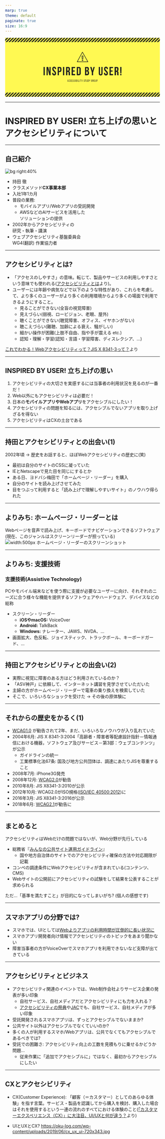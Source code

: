 ```yaml
---
marp: true
theme: default
paginate: true
size: 16:9
---
```

![bg](./img/INSPIRED.png)

---
<!-- _paginate: false -->
# INSPIRED BY USER! 立ち上げの思いと<br>アクセシビリティについて

---
## 自己紹介
<!-- _paginate: false -->
![bg right:40%](https://www.oreilly.co.jp/books/images/picture_large978-4-87311-432-3.jpeg)

- 持田 徹
- クラスメソッド**CX事業本部**
- 入社1年1カ月
- 普段の業務:
  - モバイルアプリ/Webアプリの受託開発
  - AWSなどのAIサービスを活用した<br>ソリューションの提供
- 2002年からアクセシビリティの<br>研究・執筆・講演
- ウェブアクセシビリティ基盤委員会<br>WG4(翻訳) 作業協力者

---
## アクセシビリティとは?

- 「アクセスのしやすさ」の意味。転じて、製品やサービスの利用しやすさという意味でも使われる([アクセシビリティとは](https://waic.jp/knowledge/accessibility/)より)。
- ユーザーには年齢や病気などで以下のような特性があり、これらを考慮して、より多くのユーザーがより多くの利用環境からより多くの場面で利用できるようにすること。
    - 見ることができない(全盲の視覚障害)
    - 見えづらい(弱視、ロービジョン、老眼、屋外)
    - 聴くことができない(聴覚障害、オフィス、イヤホンがない)
    - 聴こえづらい(難聴、加齢による衰え、騒がしい)
    - 細かい操作が困難(上肢不自由、指や手が震える etc.)
    - 認知・理解・学習(認知・言語・学習障害、ディスレクシア、...)

[これでわかる！Webアクセシビリティって？JIS X 8341-3って？](https://www.slideshare.net/waic_jp/webjis-x-83413-99188222)より

---
## INSPIRED BY USER! 立ち上げの思い

1. アクセシビリティの大切さを実感するには当事者の利用状況を見るのが一番だ！
2. Web以外にもアクセシビリティは必要だ！
3. 日本の**モバイルアプリやWebアプリ**をアクセシブルにしたい！
4. アクセシビリティの問題を知るには、アクセシブルでないアプリを取り上げざるを得ない
5. アクセシビリティはCXの土台である

---
## 持田とアクセシビリティとの出会い(1)

2002年頃 → 歴史をお話すると、ほぼWebアクセシビリティの歴史に(笑)

- 最初は自分のサイトのCSSに凝っていた
- IEとNetscapeで見た目を同じにするとか
- ある日、ヨドバシ梅田で「ホームページ・リーダー」を購入
- 自分のサイトを読み上げさせてみた
- 目をつぶって利用すると「読み上げで理解しやすいサイト」のノウハウ得られた
---
## よりみち: ホームページ・リーダーとは

Webページを音声で読み上げ、キーボードでナビゲーションできるソフトウェア
(現在、このジャンルはスクリーンリーダーが担っている)
![width:500px ホームページ・リーダーのスクリーンショット](https://www-01.ibm.com/common/ssi/rep_ca/3/760/ACC01003/ACC01003_1.gif)

---
## よりみち: 支援技術

### 支援技術(Assistive Technology)
PCやモバイル端末などを使う際に支援が必要なユーザーに向け、それぞれのニーズに合う様々な機能を提供するソフトウェアやハードウェア、デバイスなどの総称
- スクリーン・リーダー
  - **iOSやmacOS:** VoiceOver
  - **Android:** TalkBack
  - **Windows:** ナレーター、JAWS、NVDA、...
- 画面拡大、色反転、ジョイスティック、トラックボール、キーボードガード、...

---

## 持田とアクセシビリティとの出会い(2)

- 実際に視覚に障害のある方はどう利用されているのか？
- 「ASV神戸」に依頼して、インターネット講習を見学させていただいた
- 主婦の方がホームページ・リーダーで電車の乗り換えを検索していた
- そこで、いろいろなショックを受けた → その後の原体験に

---

## それからの歴史をかるく(1)

- [WCAG1.0](https://www.w3.org/TR/WAI-WEBCONTENT/) が勧告されて2年、まだ、いろいろなノウハウが入り乱れていた
- 2004年6月: JIS X 8341-3:2004「高齢者・障害者等配慮設計指針－情報通信における機器，ソフトウェア及びサービス－第3部：ウェブコンテンツ」が公示
  - ガイドラインの統一
  - 工業標準化法67条: 国及び地方公共団体は、調達にあたりJISを尊重すること
- 2008年7月: iPhone3G発売
- 2008年12月: [WCAG2.0](https://waic.jp/docs/WCAG20/Overview.html)が勧告
- 2010年8月: JIS X8341-3:2010が公示
- 2012年10月: WCAG2.0がISO規格([ISO/IEC 40500:2012](https://www.iso.org/standard/58625.html))に
- 2016年3月: JIS X8341-3:2016が公示
- 2018年6月: [WCAG2.1](https://www.w3.org/TR/2018/REC-WCAG21-20180605/)が勧告に

---

## まとめると

アクセシビリティはWebだけの問題ではないが、Web分野が先行している
- 総務省『[みんなの公共サイト運用ガイドライン](http://www.soumu.go.jp/main_sosiki/joho_tsusin/b_free/guideline.html)』
  - 国や地方自治体のサイトでのアクセシビリティ確保の方法や対応期限が記載
- コンペの調達条件にWebアクセシビリティが含まれている(コンテンツ、CMS)
- Webサイトの公開前にアクセシビリティの試験をして結果を公表することが求められる

ただ...「基準を満たすこと」が目的になってしまいがち? (個人の感想です)

---

## スマホアプリの分野では?

- スマホでは、UIとしては[Webよりアプリの利用時間が圧倒的に長い状況に](https://www.mobiloud.com/blog/mobile-apps-vs-the-mobile-web/)
- スマホアプリ開発者向け情報でアクセシビリティのトピックをあまり聞かない
- 障害当事者の方がVoiceOverでスマホアプリを利用できないなど支障が出てきている

---

## アクセシビリティとビジネス

- アクセシビリティ関連のイベントでは、Web制作会社よりサービス企業の発表が多い印象
  - 自社サービス、自社メディアだとアクセシビリティにも力を入れる？
  - [アクセシビリティの祭典](https://accfes.com/2019/session/)や[JAC](https://japan-a11y-conf.com/vol2/)でも、自社サービス、自社メディアが多い印象
- 受託開発されるスマホアプリは、ずっとアクセシブルでないままか?
- 公共サイト以外はアクセシブルでなくていいのか?
- 多くの人が利用するスマホ/Webアプリは、公共でなくてもアクセシブルであるべきでは?
- 受託での困難さ: アクセシビリティ向上の工数を見積もりに乗せるかどうか問題...
   - 従来作業に「追加でアクセシブルに」ではなく、最初からアクセシブルにしたい

---

## CXとアクセシビリティ

- CX(Customer Experience): 「顧客（＝カスタマー）としてのあらゆる体験」を指す言葉。サービス・製品を認識してから購入を検討、購入した場合はそれを使用するという一連の流れのすべてにおける体験のこと([「カスタマーエクスペリエンス（CX）」に大注目、UI/UXと何が違う？](https://tech.nikkeibp.co.jp/it/atclact/active/15/051900050/031400083/)より)

- UIとUXとCX? 
https://oku-log.com/wp-content/uploads/2019/06/cx_ux_ui-720x343.jpg


